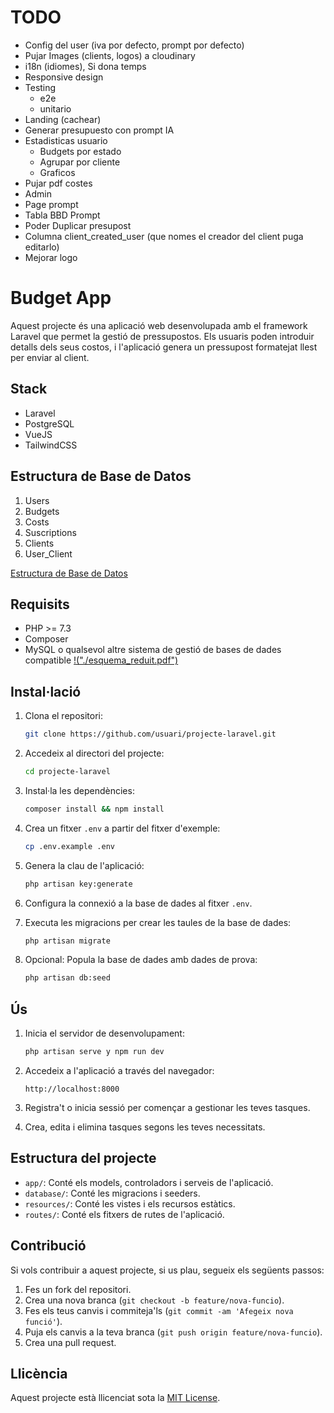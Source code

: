 # TODO

-   Config del user (iva por defecto, prompt por defecto)
-   Pujar Images (clients, logos) a cloudinary
-   i18n (idiomes), Si dona temps
-   Responsive design
-   Testing
    -   e2e
    -   unitario
-   Landing (cachear)
-   Generar presupuesto con prompt IA
-   Estadisticas usuario
    -   Budgets por estado
    -   Agrupar por cliente
    -   Graficos
-   Pujar pdf costes
-   Admin
-   Page prompt
-   Tabla BBD Prompt
-   Poder Duplicar presupost
-   Columna client_created_user (que nomes el creador del client puga editarlo)
-   Mejorar logo

# Budget App

Aquest projecte és una aplicació web desenvolupada amb el framework Laravel que permet la gestió de pressupostos. Els usuaris poden introduir detalls dels seus costos, i l'aplicació genera un pressupost formatejat llest per enviar al client.

## Stack

-   Laravel
-   PostgreSQL
-   VueJS
-   TailwindCSS

## Estructura de Base de Datos

1. Users
2. Budgets
3. Costs
4. Suscriptions
5. Clients
6. User_Client

[Estructura de Base de Datos](./esquema_reduit.pdf)

## Requisits

-   PHP >= 7.3
-   Composer
-   MySQL o qualsevol altre sistema de gestió de bases de dades compatible
    [!("./esquema_reduit.pdf")](esquema_reduit.pdf)

## Instal·lació

1. Clona el repositori:

    ```bash
    git clone https://github.com/usuari/projecte-laravel.git
    ```

2. Accedeix al directori del projecte:

    ```bash
    cd projecte-laravel
    ```

3. Instal·la les dependències:

    ```bash
    composer install && npm install
    ```

4. Crea un fitxer `.env` a partir del fitxer d'exemple:

    ```bash
    cp .env.example .env
    ```

5. Genera la clau de l'aplicació:

    ```bash
    php artisan key:generate
    ```

6. Configura la connexió a la base de dades al fitxer `.env`.

7. Executa les migracions per crear les taules de la base de dades:

    ```bash
    php artisan migrate
    ```

8. Opcional: Popula la base de dades amb dades de prova:
    ```bash
    php artisan db:seed
    ```

## Ús

1. Inicia el servidor de desenvolupament:

    ```bash
    php artisan serve y npm run dev
    ```

2. Accedeix a l'aplicació a través del navegador:

    ```
    http://localhost:8000
    ```

3. Registra't o inicia sessió per començar a gestionar les teves tasques.

4. Crea, edita i elimina tasques segons les teves necessitats.

## Estructura del projecte

-   `app/`: Conté els models, controladors i serveis de l'aplicació.
-   `database/`: Conté les migracions i seeders.
-   `resources/`: Conté les vistes i els recursos estàtics.
-   `routes/`: Conté els fitxers de rutes de l'aplicació.

## Contribució

Si vols contribuir a aquest projecte, si us plau, segueix els següents passos:

1. Fes un fork del repositori.
2. Crea una nova branca (`git checkout -b feature/nova-funcio`).
3. Fes els teus canvis i commiteja'ls (`git commit -am 'Afegeix nova funció'`).
4. Puja els canvis a la teva branca (`git push origin feature/nova-funcio`).
5. Crea una pull request.

## Llicència

Aquest projecte està llicenciat sota la [MIT License](LICENSE).
